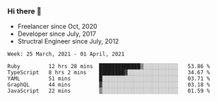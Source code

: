 ### Hi there 👋

- Freelancer since Oct, 2020
- Developer since July, 2017
- Structral Engineer since July, 2012

<!--START_SECTION:waka-->
```text
Week: 25 March, 2021 - 01 April, 2021

Ruby         12 hrs 28 mins  █████████████▒░░░░░░░░░░░   53.86 % 
TypeScript   8 hrs 2 mins    ████████▓░░░░░░░░░░░░░░░░   34.67 % 
YAML         51 mins         █░░░░░░░░░░░░░░░░░░░░░░░░   03.71 % 
GraphQL      44 mins         ▓░░░░░░░░░░░░░░░░░░░░░░░░   03.18 % 
JavaScript   22 mins         ▒░░░░░░░░░░░░░░░░░░░░░░░░   01.59 % 
```
<!--END_SECTION:waka-->
